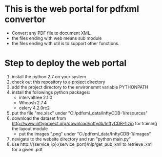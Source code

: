 # This is the web portal for pdfxml convertor 
* Convert any PDF file to document XML.
* the files ending with web means sub module
* the files ending with util is to support other functions.

# Step to deploy the web portal
1. install the python 2.7 on your system
2. check out this repository to a project directory
3. add the project directory to the environemnt variable PYTHONPATH
4. install the followings python packages:
   * intervaltree 2.1.0
   * Whoosh 2.7.4
   * celery 4.2.0rc2
5. put the file "me.xlsx" under "C:/pdfxml_data/InftyCDB-1/resources"
6. download the dataset from http://www.inftyproject.org/download/inftydb/InftyCDB-1.zip for training the layout module
   * put the images ".png" under "C:/pdfxml_data/InftyCDB-1/Images"
7. nevigate to the website directory and run "python main.py"
8. use http://{service_ip}:{service_port}/nlp/get_pub_xml to retrieve .xml for a given .pdf
